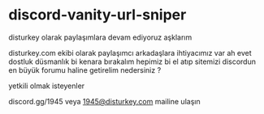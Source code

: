 # discord-vanity-url-sniper
disturkey olarak paylaşımlara devam ediyoruz aşklarım 


disturkey.com ekibi olarak paylaşımcı arkadaşlara ihtiyacımız var ah evet dostluk düsmanlık bi kenara bırakalım hepimiz bi el atıp sitemizi discordun en büyük forumu haline getirelim nedersiniz ?

yetkili olmak isteyenler 

discord.gg/1945
veya 1945@disturkey.com mailine ulaşın

